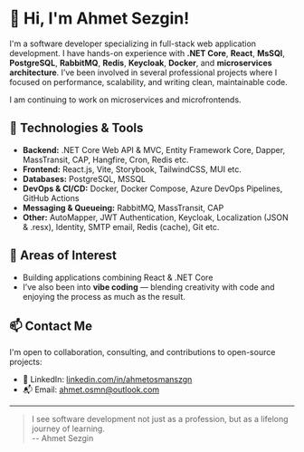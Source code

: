 # 👋 Hi, I'm Ahmet Sezgin!

I'm a software developer specializing in full-stack web application development. I have hands-on experience with **.NET Core**, **React**, **MsSQl**, **PostgreSQL**, **RabbitMQ**, **Redis**, **Keycloak**, **Docker**, and **microservices architecture**. I’ve been involved in several professional projects where I focused on performance, scalability, and writing clean, maintainable code.

I am continuing to work on microservices and microfrontends.


## 🚀 Technologies & Tools

- **Backend:** .NET Core Web API & MVC, Entity Framework Core, Dapper, MassTransit, CAP, Hangfire, Cron, Redis etc.
- **Frontend:** React.js, Vite, Storybook, TailwindCSS, MUI etc.
- **Databases:** PostgreSQL, MSSQL
- **DevOps & CI/CD:** Docker, Docker Compose, Azure DevOps Pipelines, GitHub Actions
- **Messaging & Queueing:** RabbitMQ, MassTransit, CAP
- **Other:** AutoMapper, JWT Authentication, Keycloak, Localization (JSON & .resx), Identity, SMTP email, Redis (cache), Git etc.

## 🧠 Areas of Interest

- Building applications combining React & .NET Core
- I’ve also been into **vibe coding** — blending creativity with code and enjoying the process as much as the result.


## 📫 Contact Me

I'm open to collaboration, consulting, and contributions to open-source projects:

- 💼 LinkedIn: [linkedin.com/in/ahmetosmanszgn](https://www.linkedin.com/in/ahmetosmanszgn/)
- 📬 Email: ahmet.osmn@outlook.com

---

> I see software development not just as a profession, but as a lifelong journey of learning.  
> -- Ahmet Sezgin
